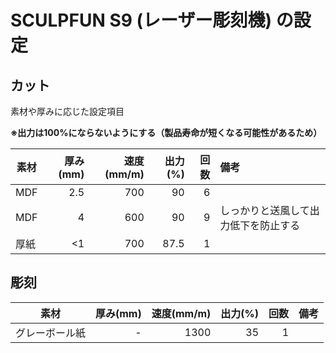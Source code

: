 # SCULPFUN S9 (レーザー彫刻機) の設定

## カット

素材や厚みに応じた設定項目

**※出力は100%にならないようにする（製品寿命が短くなる可能性があるため）**

|  素材  |  厚み(mm)  |速度(mm/m)|出力(%)|回数|備考|
| ---- | ----: | ----: | ----: |----: |:---- |
|  MDF  |  2.5  |   700  |  90  |  6   |  |
|  MDF  |  4  |   600  |  90  |    9 |  しっかりと送風して出力低下を防止する|
|  厚紙  | <1  |   700  |  87.5  |  1   |  |

## 彫刻

|  素材  |  厚み(mm)  |速度(mm/m)|出力(%)|回数|備考|
| ---- | ----: | ----: | ----: |----: |:---- |
|  グレーボール紙  |  -  |   1300  |  35  |  1   |  |
